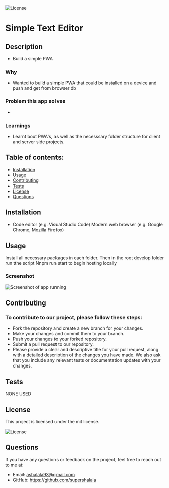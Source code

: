 

![License](https://img.shields.io/badge/License-mit-green.svg)

# Simple Text Editor




## Description

- Build a simple PWA

### Why
- Wanted to build a simple PWA that could be installed on a device and push and get from browser db
### Problem this app solves
- 
### Learnings
- Learnt bout PWA's, as well as the necesssary folder structure for client and server side projects.



## Table of contents:

- [Installation](#installation)
- [Usage](#usage)
- [Contributing](#contributing)
- [Tests](#tests)
- [License](#license)
- [Questions](#questions)

## Installation

- Code editor (e.g. Visual Studio Code) Modern web browser (e.g. Google Chrome, Mozilla Firefox)

## Usage

Install all necessary packages in each folder. Then in the root develop folder run tthe script Nnpm run start to begin hosting locally

### Screenshot 

![Screenshot of app running](./assets/images)




## Contributing


### To contribute to our project, please follow these steps:

- Fork the repository and create a new branch for your changes.
- Make your changes and commit them to your branch.
- Push your changes to your forked repository.
- Submit a pull request to our repository.
- Please provide a clear and descriptive title for your pull request, along with a detailed description of the changes you have made. We also ask that you include any relevant tests or documentation updates with your changes.


## Tests

NONE USED

## License

This project is licensed under the mit license.

![License](https://img.shields.io/badge/License-mit-green.svg)


## Questions

If you have any questions or feedback on the project, feel free to reach out to me at:

- Email: ashalala93@gmail.com
- GitHub: https://github.com/supershalala


